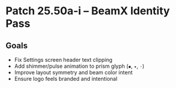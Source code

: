 # Patch 25.50a-i – BeamX Identity Pass

## Goals
- Fix Settings screen header text clipping
- Add shimmer/pulse animation to prism glyph (`◆`, `✦`, `·`)
- Improve layout symmetry and beam color intent
- Ensure logo feels branded and intentional

